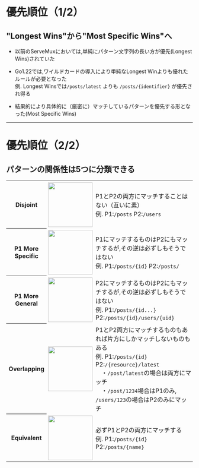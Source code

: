 # 優先順位（1/2）

## "Longest Wins"から<span text-color-red>"Most Specific Wins"</span>へ

<div mt-4>

- 以前のServeMuxにおいては,単純にパターン文字列の長い方が優先(Longest Wins)されていた

- Go1.22では,ワイルドカードの導入により単純なLongest Winよりも優れたルールが必要となった  
  <span text-sm>例. Longest Winsでは`/posts/latest` よりも `/posts/{identifier}` が優先され得る</span>

- 結果的により具体的に（厳密に）マッチしているパターンを優先する形となった(Most Specific Wins)

</div>

<!--
登録順序や
互換性は維持したまま進化
-->

---

# 優先順位（2/2）

## パターンの関係性は5つに分類できる

<table mt-8>
  <tr></tr>
  <tr>
    <th>Disjoint</th>
    <td><img width="120" src="/img/venn-disjoint.png" /></td>
    <td text-sm>
      <div>P1とP2の両方にマッチすることはない（互いに素）</div>
      <div text-xs>例. P1:<code>/posts</code> P2:<code>/users</code></div>
    </td>
  </tr>
  <tr>
    <th>P1 More Specific</th>
    <td><img width="120" src="/img/venn-p1-more-specific.png" /></td>
    <td text-sm>
      <div>P1にマッチするものはP2にもマッチするが,その逆は必ずしもそうではない</div>
      <div text-xs>例. P1:<code>/posts/{id}</code> P2:<code>/posts/</code></div>
    </td>
  </tr>
  <tr>
    <th>P1 More General</th>
    <td><img width="120" src="/img/venn-p1-more-general.png" /></td>
    <td text-sm>
      <div>P2にマッチするものはP2にもマッチするが,その逆は必ずしもそうではない</div>
      <div text-xs>例. P1:<code>/posts/{id...}</code> P2:<code>/posts/{id}/users/{uid}</code></div>
    </td>
  </tr>
  <tr border-color-orange>
    <th>Overlapping</th>
    <td><img width="120" src="/img/venn-overlapping.png" /></td>
    <td text-sm>
      <div>P1とP2両方にマッチするものもあれば片方にしかマッチしないものもある</div>
      <div text-xs>
        例. P1:<code>/posts/{id}</code> P2:<code>/{resource}/latest</code><br />
        　・<code>/post/latest</code>の場合は両方にマッチ<br />
        　・<code>/post/1234</code>場合はP1のみ, <code>/users/123</code>の場合はP2のみにマッチ
      </div>
    </td>
  </tr>
  <tr>
    <th>Equivalent</th>
    <td><img width="120" src="/img/venn-equivalent.png" /></td>
    <td text-sm>
      <div>必ずP1とP2の両方にマッチする</div>
      <div text-xs>例. P1:<code>/posts/{id}</code> P2:<code>/posts/{name}</code></div>
    </td>
  </tr>
</table>

<style>
  table {
    th, td {
      padding: 0.25rem;
    }
  }
</style>
